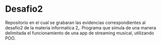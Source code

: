 # Desafio2
Repositorio en el cual se grabaran las evidencias correspondientes al desafio2 de la materia informatica 2,. Programa que simula de una manera delimitada el funcionamiento de una app de streaming musical, utilizando POO.
